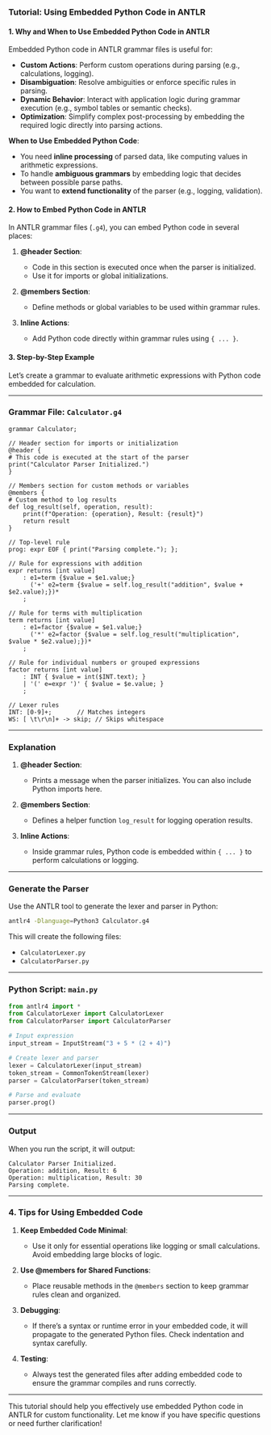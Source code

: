 ### **Tutorial: Using Embedded Python Code in ANTLR**

#### **1. Why and When to Use Embedded Python Code in ANTLR**

Embedded Python code in ANTLR grammar files is useful for:
- **Custom Actions**: Perform custom operations during parsing (e.g., calculations, logging).
- **Disambiguation**: Resolve ambiguities or enforce specific rules in parsing.
- **Dynamic Behavior**: Interact with application logic during grammar execution (e.g., symbol tables or semantic checks).
- **Optimization**: Simplify complex post-processing by embedding the required logic directly into parsing actions.

**When to Use Embedded Python Code**:
- You need **inline processing** of parsed data, like computing values in arithmetic expressions.
- To handle **ambiguous grammars** by embedding logic that decides between possible parse paths.
- You want to **extend functionality** of the parser (e.g., logging, validation).

#### **2. How to Embed Python Code in ANTLR**

In ANTLR grammar files (`.g4`), you can embed Python code in several places:

1. **@header Section**:
   - Code in this section is executed once when the parser is initialized.
   - Use it for imports or global initializations.

2. **@members Section**:
   - Define methods or global variables to be used within grammar rules.

3. **Inline Actions**:
   - Add Python code directly within grammar rules using `{ ... }`.

#### **3. Step-by-Step Example**

Let’s create a grammar to evaluate arithmetic expressions with Python code embedded for calculation.

---

### **Grammar File: `Calculator.g4`**

```antlr
grammar Calculator;

// Header section for imports or initialization
@header {
# This code is executed at the start of the parser
print("Calculator Parser Initialized.")
}

// Members section for custom methods or variables
@members {
# Custom method to log results
def log_result(self, operation, result):
    print(f"Operation: {operation}, Result: {result}")
    return result
}

// Top-level rule
prog: expr EOF { print("Parsing complete."); };

// Rule for expressions with addition
expr returns [int value]
    : e1=term {$value = $e1.value;} 
      ('+' e2=term {$value = self.log_result("addition", $value + $e2.value);})* 
    ;

// Rule for terms with multiplication
term returns [int value]
    : e1=factor {$value = $e1.value;} 
      ('*' e2=factor {$value = self.log_result("multiplication", $value * $e2.value);})* 
    ;

// Rule for individual numbers or grouped expressions
factor returns [int value]
    : INT { $value = int($INT.text); } 
    | '(' e=expr ')' { $value = $e.value; }
    ;

// Lexer rules
INT: [0-9]+;       // Matches integers
WS: [ \t\r\n]+ -> skip; // Skips whitespace
```

---

### **Explanation**

1. **@header Section**:
   - Prints a message when the parser initializes. You can also include Python imports here.

2. **@members Section**:
   - Defines a helper function `log_result` for logging operation results.

3. **Inline Actions**:
   - Inside grammar rules, Python code is embedded within `{ ... }` to perform calculations or logging.

---

### **Generate the Parser**

Use the ANTLR tool to generate the lexer and parser in Python:

```bash
antlr4 -Dlanguage=Python3 Calculator.g4
```

This will create the following files:
- `CalculatorLexer.py`
- `CalculatorParser.py`

---

### **Python Script: `main.py`**

```python
from antlr4 import *
from CalculatorLexer import CalculatorLexer
from CalculatorParser import CalculatorParser

# Input expression
input_stream = InputStream("3 + 5 * (2 + 4)")

# Create lexer and parser
lexer = CalculatorLexer(input_stream)
token_stream = CommonTokenStream(lexer)
parser = CalculatorParser(token_stream)

# Parse and evaluate
parser.prog()
```

---

### **Output**

When you run the script, it will output:

```plaintext
Calculator Parser Initialized.
Operation: addition, Result: 6
Operation: multiplication, Result: 30
Parsing complete.
```

---

### **4. Tips for Using Embedded Code**

1. **Keep Embedded Code Minimal**:
   - Use it only for essential operations like logging or small calculations. Avoid embedding large blocks of logic.

2. **Use @members for Shared Functions**:
   - Place reusable methods in the `@members` section to keep grammar rules clean and organized.

3. **Debugging**:
   - If there’s a syntax or runtime error in your embedded code, it will propagate to the generated Python files. Check indentation and syntax carefully.

4. **Testing**:
   - Always test the generated files after adding embedded code to ensure the grammar compiles and runs correctly.

---

This tutorial should help you effectively use embedded Python code in ANTLR for custom functionality. Let me know if you have specific questions or need further clarification!
